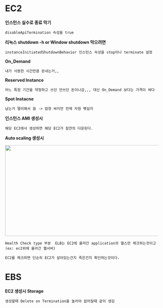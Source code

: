 # EC2

**인스턴스 실수로 종료 막기** 

```
disableApiTermination 속성을 true
```


**리눅스 shutdown -h or Window shutdown 막으려면** 

```
instanceInitiatedShutdownBehavior 인스턴스 속성을 stop이나 terminate 설정
```

**On_Demand** 

```
내가 사용한 시간만큼 돈내는거,,
```

**Reserved Instance** 

```
어느 특정 기간을 약정하고 쓰던 안쓰던 돈이나감,,, 대신 On_Demand 보다는 가격이 싸다
```

**Spot Instacne** 

```
남는거 떨이해서 씀 -> 엄청 싸지만 언제 자원 뺏길지 
```

**인스턴스 AMI 생성시**

```
해당 EC2에서 생성하면 해당 EC2가 잠깐의 다운된다.
```

**Auto scaling 생성시**

<div>
	<img width="800px" height="300px" src="https://user-images.githubusercontent.com/38831314/81523360-90a83700-9388-11ea-846a-17e59a629a8d.PNG">
</div>

```
Health Check type 부분  ELB는 EC2에 올라간 application의 헬스만 체크하는것이고 (ex: ec2위에 올라간 웹서버)

EC2를 체크하면 단순히 EC2가 살아있는건지 죽은건지 확인하는것이다.
```

# EBS


**EC2 생성시 Storage**

```
생성할때 Delete on Termination을 눌러야 없어질때 같이 생김
```
